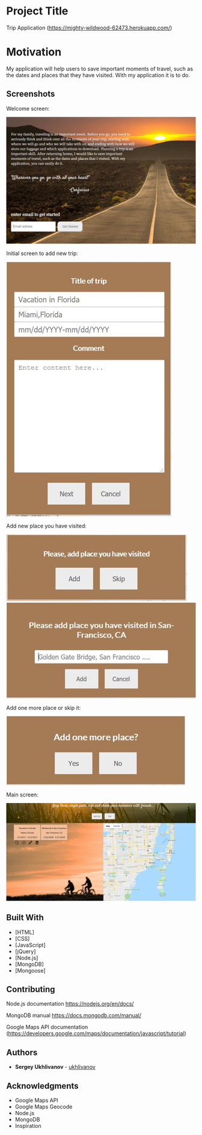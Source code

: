 # Project Title

Trip Application (https://mighty-wildwood-62473.herokuapp.com/)

# Motivation

My application will help users to save important moments of travel, such as the dates and places that they have visited. With my application it is to do.

## Screenshots

Welcome screen:

![initial screen](client/img/initial_screen.JPG)

Initial screen to add new trip:

![search](client/img/addNewTrip.JPG)

Add new place you have visited:

![result](client/img/addNewPlace.JPG)
![result](client/img/addNameOfNewPlace.JPG)

Add one more place or skip it:

![result](client/img/AddOneMoreOrSkip.JPG)

Main screen:

![result](client/img/mainScreen.JPG)

## Built With

* [HTML]
* [CSS]
* [JavaScript]
* [jQuery]
* [Node.js]
* [MongoDB]
* [Mongoose]

## Contributing

Node.js documentation
https://nodejs.org/en/docs/

MongoDB manual
https://docs.mongodb.com/manual/

Google Maps API documentation (https://developers.google.com/maps/documentation/javascript/tutorial)

## Authors

* **Sergey Ukhlivanov** - [ukhlivanov](https://github.com/ukhlivanov/)

## Acknowledgments

* Google Maps API
* Google Maps Geocode
* Node.js
* MongoDB
* Inspiration
